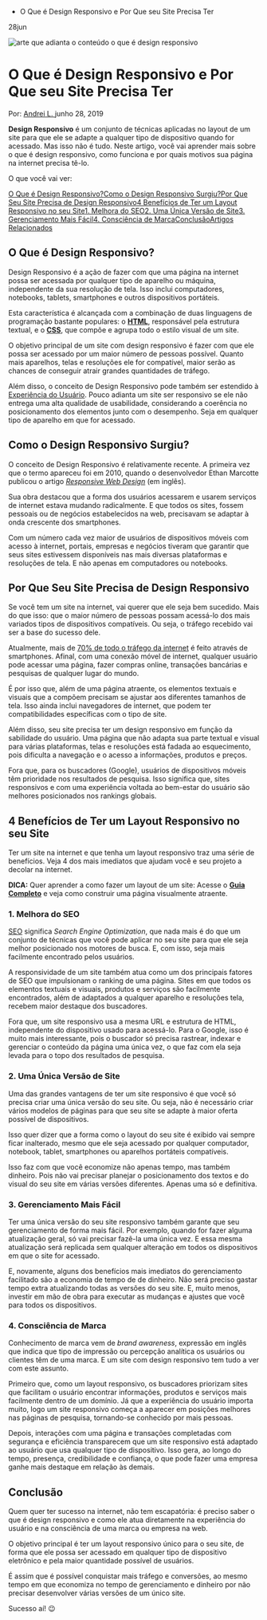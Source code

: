 - O Que é Design Responsivo e Por Que seu Site Precisa Ter

28jun

![arte que adianta o conteúdo o que é design responsivo](https://www.weblink.com.br/blog/wp-content/uploads/2019/06/O-Que-e-Design-Responsivo-e-Por-Que-Seu-Site-Precisa-Dele.png)

# O Que é Design Responsivo e Por Que seu Site Precisa Ter

Por: [Andrei L. ](https://www.weblink.com.br/blog/author/andrei-longenweblink-com-br/)junho 28, 2019

**Design Responsivo** é um conjunto de técnicas aplicadas no layout de um site para que ele se adapte a qualquer tipo de dispositivo quando for acessado. Mas isso não é tudo. Neste artigo, você vai aprender mais sobre o que é design responsivo, como funciona e por quais motivos sua página na internet precisa tê-lo.

O que você vai ver:



[O Que é Design Responsivo?](https://www.weblink.com.br/blog/o-que-e-design-responsivo#O-Que-e-Design-Responsivo)[Como o Design Responsivo Surgiu?](https://www.weblink.com.br/blog/o-que-e-design-responsivo#Como-o-Design-Responsivo-Surgiu)[Por Que Seu Site Precisa de Design Responsivo](https://www.weblink.com.br/blog/o-que-e-design-responsivo#Por-Que-Seu-Site-Precisa-de-Design-Responsivo)[4 Benefícios de Ter um Layout Responsivo no seu Site](https://www.weblink.com.br/blog/o-que-e-design-responsivo#4-Beneficios-de-Ter-um-Layout-Responsivo-no-seu-Site)[1. Melhora do SEO](https://www.weblink.com.br/blog/o-que-e-design-responsivo#1-Melhora-do-SEO)[2. Uma Única Versão de Site](https://www.weblink.com.br/blog/o-que-e-design-responsivo#2-Uma-Unica-Versao-de-Site)[3. Gerenciamento Mais Fácil](https://www.weblink.com.br/blog/o-que-e-design-responsivo#3-Gerenciamento-Mais-Facil)[4. Consciência de Marca](https://www.weblink.com.br/blog/o-que-e-design-responsivo#4-Consciencia-de-Marca)[Conclusão](https://www.weblink.com.br/blog/o-que-e-design-responsivo#Conclusao)[Artigos Relacionados](https://www.weblink.com.br/blog/o-que-e-design-responsivo#Artigos-Relacionados)

## **O Que é Design Responsivo?**

Design Responsivo é a ação de fazer com que uma página na internet possa ser acessada por qualquer tipo de aparelho ou máquina, independente da sua resolução de tela. Isso inclui computadores, notebooks, tablets, smartphones e outros dispositivos portáteis.

Esta característica é alcançada com a combinação de duas linguagens de programação bastante populares: o [**HTML**](https://www.weblink.com.br/blog/o-que-e-html/), responsável pela estrutura textual, e o [**CSS**](https://www.weblink.com.br/blog/o-que-e-html/), que compõe e agrupa todo o estilo visual de um site.

O objetivo principal de um site com design responsivo é fazer com que ele possa ser acessado por um maior número de pessoas possível. Quanto mais aparelhos, telas e resoluções ele for compatível, maior serão as chances de conseguir atrair grandes quantidades de tráfego.

Além disso, o conceito de Design Responsivo pode também ser estendido à [Experiência do Usuário](https://www.weblink.com.br/blog/seo/o-que-e-ux-design/). Pouco adianta um site ser responsivo se ele não entrega uma alta qualidade de usabilidade, considerando a coerência no posicionamento dos elementos junto com o desempenho. Seja em qualquer tipo de aparelho em que for acessado. 

## **Como o Design Responsivo Surgiu?**

O conceito de Design Responsivo é relativamente recente. A primeira vez que o termo apareceu foi em 2010, quando o desenvolvedor Ethan Marcotte publicou o artigo [*Responsive Web Design*](https://alistapart.com/article/responsive-web-design/) (em inglês).

Sua obra destacou que a forma dos usuários acessarem e usarem serviços de internet estava mudando radicalmente. E que todos os sites, fossem pessoais ou de negócios estabelecidos na web, precisavam se adaptar à onda crescente dos smartphones.  

Com um número cada vez maior de usuários de dispositivos móveis com acesso à internet, portais, empresas e negócios tiveram que garantir que seus sites estivessem disponíveis nas mais diversas plataformas e resoluções de tela. E não apenas em computadores ou notebooks. 

## **Por Que Seu Site Precisa de Design Responsivo**

Se você tem um site na internet, vai querer que ele seja bem sucedido. Mais do que isso: que o maior número de pessoas possam acessá-lo dos mais variados tipos de dispositivos compatíveis. Ou seja, o tráfego recebido vai ser a base do sucesso dele. 

Atualmente, mais de [70% de todo o tráfego da internet](https://www.ciodive.com/news/70-of-internet-traffic-comes-from-mobile-phones/510120/) é feito através de smartphones. Afinal, com uma conexão móvel de internet, qualquer usuário pode acessar uma página, fazer compras online, transações bancárias e pesquisas de qualquer lugar do mundo. 

É por isso que, além de uma página atraente, os elementos textuais e visuais que a compõem precisam se ajustar aos diferentes tamanhos de tela. Isso ainda inclui navegadores de internet, que podem ter compatibilidades específicas com o tipo de site. 

Além disso, seu site precisa ter um design responsivo em função da sabilidade do usuário. Uma página que não adapta sua parte textual e visual para várias plataformas, telas e resoluções está fadada ao esquecimento, pois dificulta a navegação e o acesso a informações, produtos e preços.

Fora que, para os buscadores (Google), usuários de dispositivos móveis têm prioridade nos resultados de pesquisa. Isso significa que, sites responsivos e com uma experiência voltada ao bem-estar do usuário são melhores posicionados nos rankings globais. 

## **4 Benefícios de Ter um Layout Responsivo no seu Site**

Ter um site na internet e que tenha um layout responsivo traz uma série de benefícios. Veja 4 dos mais imediatos que ajudam você e seu projeto a decolar na internet. 

**DICA:** Quer aprender a como fazer um layout de um site: Acesse o [**Guia Completo**](https://www.weblink.com.br/blog/website/como-criar-um-layout-interessante/) e veja como construir uma página visualmente atraente. 

### **1. Melhora do SEO**

[SEO](https://www.weblink.com.br/blog/seo/seo-10-dicas-para-otimizar-seu-site/) significa *Search Engine Optimization*, que nada mais é do que um conjunto de técnicas que você pode aplicar no seu site para que ele seja melhor posicionado nos motores de busca. E, com isso, seja mais facilmente encontrado pelos usuários. 

A responsividade de um site também atua como um dos principais fatores de SEO que impulsionam o ranking de uma página. Sites em que todos os elementos textuais e visuais, produtos e serviços são facilmente encontrados, além de adaptados a qualquer aparelho e resoluções tela, recebem maior destaque dos buscadores.

Fora que, um site responsivo usa a mesma URL e estrutura de HTML, independente do dispositivo usado para acessá-lo. Para o Google, isso é muito mais interessante, pois o buscador só precisa rastrear, indexar e gerenciar o conteúdo da página uma única vez, o que faz com ela seja levada para o topo dos resultados de pesquisa.

### **2. Uma Única Versão de Site**

Uma das grandes vantagens de ter um site responsivo é que você só precisa criar uma única versão do seu site. Ou seja, não é necessário criar vários modelos de páginas para que seu site se adapte à maior oferta possível de dispositivos.

Isso quer dizer que a forma como o layout do seu site é exibido vai sempre ficar inalterado, mesmo que ele seja acessado por qualquer computador, notebook, tablet, smartphones ou aparelhos portáteis compatíveis. 

Isso faz com que você economize não apenas tempo, mas também dinheiro. Pois não vai precisar planejar o posicionamento dos textos e do visual do seu site em várias versões diferentes. Apenas uma só e definitiva.

### **3. Gerenciamento Mais Fácil**

Ter uma única versão do seu site responsivo também garante que seu gerenciamento de forma mais fácil. Por exemplo, quando for fazer alguma atualização geral, só vai precisar fazê-la uma única vez. E essa mesma atualização será replicada sem qualquer alteração em todos os dispositivos em que o site for acessado.

E, novamente, alguns dos benefícios mais imediatos do gerenciamento facilitado são a economia de tempo de de dinheiro. Não será preciso gastar tempo extra atualizando todas as versões do seu site. E, muito menos, investir em mão de obra para executar as mudanças e ajustes que você para todos os dispositivos.

### **4. Consciência de Marca**

Conhecimento de marca vem de *brand awareness*, expressão em inglês que indica que tipo de impressão ou percepção analítica os usuários ou clientes têm de uma marca. E um site com design responsivo tem tudo a ver com este assunto. 

Primeiro que, como um layout responsivo, os buscadores priorizam sites que facilitam o usuário encontrar informações, produtos e serviços mais facilmente dentro de um domínio. Já que a experiência do usuário importa muito, logo um site responsivo começa a aparecer em posições melhores nas páginas de pesquisa, tornando-se conhecido por mais pessoas.

Depois, interações com uma página e transações completadas com segurança e eficiência transparecem que um site responsivo está adaptado ao usuário que usa qualquer tipo de dispositivo. Isso gera, ao longo do tempo, presença, credibilidade e confiança, o que pode fazer uma empresa ganhe mais destaque em relação às demais. 

## **Conclusão**

Quem quer ter sucesso na internet, não tem escapatória: é preciso saber o que é design responsivo e como ele atua diretamente na experiência do usuário e na consciência de uma marca ou empresa na web. 

O objetivo principal é ter um layout responsivo único para o seu site, de forma que ele possa ser acessado em qualquer tipo de dispositivo eletrônico e pela maior quantidade possível de usuários. 

É assim que é possível conquistar mais tráfego e conversões, ao mesmo tempo em que economiza no tempo de gerenciamento e dinheiro por não precisar desenvolver várias versões de um único site.

Sucesso aí! 😉